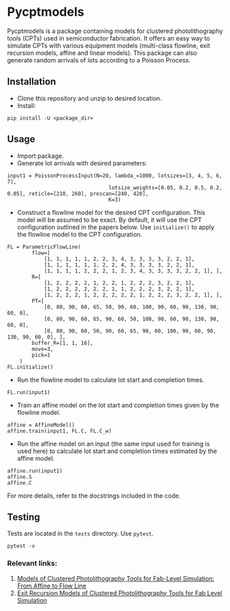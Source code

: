 # Pycptmodels

Pycptmodels is a package containing models for clustered photolithography tools (CPTs) used in semiconductor 
fabrication. It offers an easy way to simulate CPTs with various equipment models (multi-class flowline, exit recursion 
models, affine and linear models). This package can also generate random arrivals of lots according to a Poisson 
Process.

## Installation

- Clone this repository and unzip to desired location.
- Install:

```
pip install -U <package_dir>
```


## Usage
- Import package.
- Generate lot arrivals with desired parameters:

```
input1 = PoissonProcessInput(N=20, lambda_=1000, lotsizes=[3, 4, 5, 6, 7],
                                 lotsize_weights=[0.05, 0.2, 0.5, 0.2, 0.05], reticle=[210, 260], prescan=[240, 420],
                                 K=3)
```

- Construct a flowline model for the desired CPT configuration. This model will be assumed to be exact. By default, it will use the CPT configuration outlined
in the papers below. Use `initialize()` to apply the flowline model to the CPT configuration. 

```
FL = ParametricFlowLine(
        flow=[
            [1, 1, 1, 1, 1, 2, 2, 3, 4, 3, 3, 3, 3, 2, 2, 1],
            [1, 1, 1, 1, 1, 1, 2, 2, 4, 3, 3, 3, 3, 2, 2, 1],
            [1, 1, 1, 1, 2, 2, 2, 1, 2, 3, 4, 3, 3, 3, 3, 2, 2, 1], ],
        R=[
            [1, 2, 2, 2, 2, 1, 2, 2, 1, 2, 2, 2, 3, 2, 2, 1],
            [1, 2, 2, 2, 2, 2, 2, 1, 1, 2, 2, 2, 3, 2, 2, 1],
            [1, 2, 2, 2, 1, 2, 2, 2, 2, 2, 1, 2, 2, 2, 3, 2, 2, 1], ],
        PT=[
            [0, 80, 90, 60, 65, 50, 90, 60, 100, 90, 60, 90, 130, 90, 60, 0],
            [0, 80, 90, 60, 65, 90, 60, 50, 100, 90, 60, 90, 130, 90, 60, 0],
            [0, 80, 90, 60, 50, 90, 60, 65, 90, 60, 100, 90, 60, 90, 130, 90, 60, 0], ],
        buffer_R=[1, 1, 16],
        move=3,
        pick=1
    )
FL.initialize()
```

- Run the flowline model to calculate lot start and completion times.

```
FL.run(input1)
```

- Train an affine model on the lot start and completion times given by the flowline model.

```
affine = AffineModel()
affine.train(input1, FL.C, FL.C_w)
```

- Run the affine model on an input (the same input used for training is used here) to calculate lot start and completion times estimated by the affine model.

```
affine.run(input1)
affine.S
affine.C
```

For more details, refer to the docstrings included in the code.

## Testing
Tests are located in the `tests` directory.
Use `pytest`.

```
pytest -v
```


### Relevant links:
1. [Models of Clustered Photolithography Tools for Fab-Level Simulation: From Affine to Flow Line](https://ieeexplore.ieee.org/abstract/document/8038810)
2. [Exit Recursion Models of Clustered Photolithography Tools for Fab Level Simulation](https://ieeexplore.ieee.org/abstract/document/7605455)